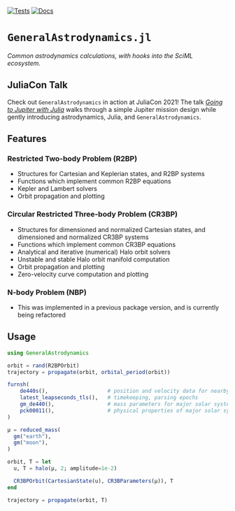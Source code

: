 [![Tests](https://github.com/cadojo/GeneralAstrodynamics.jl/workflows/Tests/badge.svg)](https://github.com/cadojo/GeneralAstrodynamics.jl/actions?query=workflow%3ATests)
[![Docs](https://github.com/cadojo/GeneralAstrodynamics.jl/workflows/Documentation/badge.svg)](https://cadojo.github.io/GeneralAstrodynamics.jl/)

# `GeneralAstrodynamics.jl`

_Common astrodynamics calculations, with hooks into the SciML ecosystem._

## JuliaCon Talk

Check out `GeneralAstrodynamics` in action at JuliaCon 2021! The talk
[_Going to Jupiter with Julia_](https://www.youtube.com/watch?v=WnvKaUsGv8w)
walks through a simple Jupiter mission design while gently introducing
astrodynamics, Julia, and `GeneralAstrodynamics`.

## Features

### Restricted Two-body Problem (R2BP)

- Structures for Cartesian and Keplerian states, and R2BP systems
- Functions which implement common R2BP equations
- Kepler and Lambert solvers
- Orbit propagation and plotting

### Circular Restricted Three-body Problem (CR3BP)

- Structures for dimensioned and normalized Cartesian states, and dimensioned
  and normalized CR3BP systems
- Functions which implement common CR3BP equations
- Analytical and iterative (numerical) Halo orbit solvers
- Unstable and stable Halo orbit manifold computation
- Orbit propagation and plotting
- Zero-velocity curve computation and plotting

### N-body Problem (NBP)

- This was implemented in a previous package version, and is currently being
  refactored

## Usage

```julia
using GeneralAstrodynamics

orbit = rand(R2BPOrbit)
trajectory = propagate(orbit, orbital_period(orbit))

furnsh(
    de440s(),                   # position and velocity data for nearby planets
    latest_leapseconds_tls(),   # timekeeping, parsing epochs
    gm_de440(),                 # mass parameters for major solar system bodies
    pck00011(),                 # physical properties of major solar system bodies
)

μ = reduced_mass(
  gm("earth"),
  gm("moon"),
)

orbit, T = let
  u, T = halo(μ, 2; amplitude=1e-2)

  CR3BPOrbit(CartesianState(u), CR3BParameters(μ)), T
end

trajectory = propagate(orbit, T)
```
